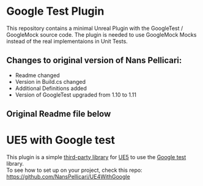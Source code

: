 # Google Test Plugin

This repository contains a minimal Unreal Plugin with the GoogleTest / GoogleMock source code.
The plugin is needed to use GoogleMock Mocks instead of the real implementaions in Unit Tests.


## Changes to original version of Nans Pellicari:
- Readme changed
- Version in Build.cs changed
- Additional Definitions added
- Version of GoogleTest upgraded from 1.10 to 1.11

## Original Readme file below

# UE5 with Google test

This plugin is a simple [third-party library](https://docs.unrealengine.com/en-US/Programming/BuildTools/ThirdPartyLibraries/index.html) for [UE5](https://github.com/EpicGames/UnrealEngine) to use the [Google test](https://github.com/google/googletest) library.  
To see how to set up on your project, check this repo: https://github.com/NansPellicari/UE4WithGoogle  


